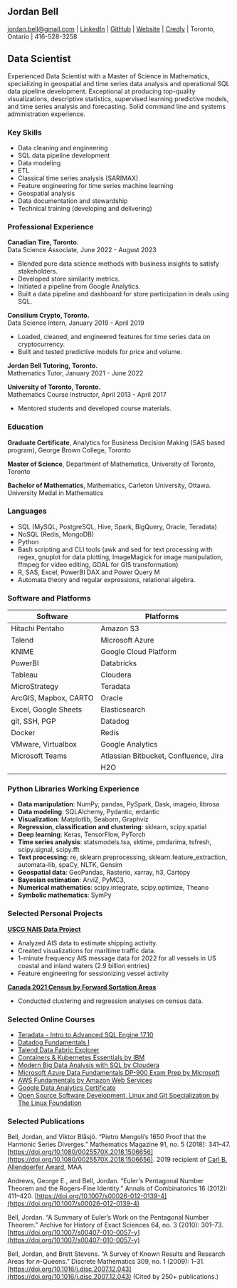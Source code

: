 ## Jordan Bell

[jordan.bell@gmail.com](mailto:jordan.bell@gmail.com) | [LinkedIn](https://linkedin.com/in/jordanbell2357) | [GitHub](https://github.com/jordanbell2357) | [Website](http://jordanbell.info) | [Credly](https://www.credly.com/users/jordanbell2357/badges) | Toronto, Ontario | 416-528-3258

## Data Scientist

Experienced Data Scientist with a Master of Science in Mathematics, specializing in geospatial and time series data analysis and operational SQL data pipeline development. Exceptional at producing top-quality visualizations, descriptive statistics, supervised learning predictive models, and time series analysis and forecasting. Solid command line and systems administration experience.

### Key Skills

- Data cleaning and engineering
- SQL data pipeline development
- Data modeling
- ETL
- Classical time series analysis (SARIMAX)
- Feature engineering for time series machine learning
- Geospatial analysis
- Data documentation and stewardship
- Technical training (developing and delivering)

### Professional Experience

**Canadian Tire, Toronto.**  
Data Science Associate, June 2022 - August 2023

- Blended pure data science methods with business insights to satisfy stakeholders.
- Developed store similarity metrics.
- Initiated a pipeline from Google Analytics.
- Built a data pipeline and dashboard for store participation in deals using SQL.

**Consilium Crypto, Toronto.**  
Data Science Intern, January 2019 - April 2019

- Loaded, cleaned, and engineered features for time series data on cryptocurrency.
- Built and tested predictive models for price and volume.

**Jordan Bell Tutoring, Toronto.**  
Mathematics Tutor, January 2021 - June 2022

**University of Toronto, Toronto.**  
Mathematics Course Instructor, April 2013 - April 2017

- Mentored students and developed course materials.

### Education

**Graduate Certificate**, Analytics for Business Decision Making (SAS based program), George Brown College, Toronto

**Master of Science**, Department of Mathematics, University of Toronto, Toronto

**Bachelor of Mathematics**, Mathematics, Carleton University, Ottawa. University Medal in Mathematics

### Languages

- SQL (MySQL, PostgreSQL, Hive, Spark, BigQuery, Oracle, Teradata)
- NoSQL (Redis, MongoDB)
- Python
- Bash scripting and CLI tools (awk and sed for text processing with regex, gnuplot for data plotting, ImageMagick for image manipulation, ffmpeg for video editing, GDAL for GIS transformation)
- R, SAS, Excel, PowerBI DAX and Power Query M
- Automata theory and regular expressions, relational algebra.


### Software and Platforms

| Software                  | Platforms                                   |
|---------------------------|---------------------------------------------|
| Hitachi Pentaho           | Amazon S3                                   |
| Talend                    | Microsoft Azure                             |
| KNIME                     | Google Cloud Platform                       |
| PowerBI                   | Databricks                                  |
| Tableau                   | Cloudera                                    |
| MicroStrategy             | Teradata                                    |
| ArcGIS, Mapbox, CARTO     | Oracle                                      |
| Excel, Google Sheets      | Elasticsearch                               |
| git, SSH, PGP             | Datadog                                     |
| Docker                    | Redis                                       |
| VMware, Virtualbox        | Google Analytics                            |
| Microsoft Teams           | Atlassian Bitbucket, Confluence, Jira       |
|                           | H2O                                         |


### Python Libraries Working Experience

- **Data manipulation**: NumPy, pandas, PySpark, Dask, imageio, librosa
- **Data modeling**: SQLAlchemy, Pydantic, erdantic
- **Visualization**: Matplotlib, Seaborn, Graphviz
- **Regression, classification and clustering**: sklearn, scipy.spatial
- **Deep learning**: Keras, TensorFlow, PyTorch
- **Time series analysis**: statsmodels.tsa, sktime, pmdarima, tsfresh, scipy.signal, scipy.fft
- **Text processing**: re, sklearn.preprocessing, sklearn.feature_extraction, automata-lib, spaCy, NLTK, Gensim
- **Geospatial data**: GeoPandas, Rasterio, xarray, h3, Cartopy
- **Bayesian estimation**: ArviZ, PyMC3, 
- **Numerical mathematics**: scipy.integrate, scipy.optimize, Theano
- **Symbolic mathematics**: SymPy



### Selected Personal Projects

**[USCG NAIS Data Project](https://github.com/jordanbell2357/uscg-nais-data)**

- Analyzed AIS data to estimate shipping activity.
- Created visualizations for maritime traffic data.
- 1-minute frequency AIS message data for 2022 for all vessels in US coastal and inland waters (2.9 billion entries)
- Feature engineering for sessionizing vessel activity

**[Canada 2021 Census by Forward Sortation Areas](https://github.com/jordanbell2357/canada-2021-census)**

- Conducted clustering and regression analyses on census data.

### Selected Online Courses

- [Teradata - Intro to Advanced SQL Engine 17.10](https://www.credly.com/earner/earned/badge/100a7cd0-8356-4442-b991-0abc20307537)
- [Datadog Fundamentals I](https://www.credly.com/earner/earned/badge/41003b6f-fdb9-456b-a97d-6b9972147175)
- [Talend Data Fabric Explorer](https://www.credly.com/earner/earned/badge/7a0e8e9b-6984-4973-a6a6-3acd028d0532)
- [Containers & Kubernetes Essentials by IBM](https://www.credly.com/earner/earned/badge/4242d25d-435d-4a3e-8114-0b8c059aa7f4)
- [Modern Big Data Analysis with SQL by Cloudera](https://coursera.org/share/758c31b0eca67317d378432811a49eae)
- [Microsoft Azure Data Fundamentals DP-900 Exam Prep by Microsoft](https://coursera.org/share/3a9b0b2b40a9cbe9f257ca1000ea0271)
- [AWS Fundamentals by Amazon Web Services](https://coursera.org/share/add6daea4dd38b3d06e02647736c9481)
- [Google Data Analytics Certificate](https://www.credly.com/badges/edcdba60-5676-4202-91d0-aec1247fe104/linked_in_profile)
- [Open Source Software Development, Linux and Git Specialization by The Linux Foundation](https://www.credly.com/badges/3ca0eef0-4775-4a38-bae5-c500e12a35cc/linked_in_profile)

### Selected Publications

Bell, Jordan, and Viktor Blåsjö. “Pietro Mengoli’s 1650 Proof that the Harmonic Series Diverges.” Mathematics Magazine 91, no. 5 (2018): 341–47. [https://doi.org/10.1080/0025570X.2018.1506656](https://doi.org/10.1080/0025570X.2018.1506656). 2019 recipient of [Carl B. Allendoerfer Award](https://www.maa.org/programs-and-communities/member-communities/maa-awards/writing-awards/carl-b-allendoerfer-awards), MAA

Andrews, George E., and Bell, Jordan. “Euler's Pentagonal Number Theorem and the Rogers-Fine Identity.” Annals of Combinatorics 16 (2012): 411–420. [https://doi.org/10.1007/s00026-012-0139-4](https://doi.org/10.1007/s00026-012-0139-4)

Bell, Jordan. “A Summary of Euler’s Work on the Pentagonal Number Theorem.” Archive for History of Exact Sciences 64, no. 3 (2010): 301–73. [https://doi.org/10.1007/s00407-010-0057-y](https://doi.org/10.1007/s00407-010-0057-y)

Bell, Jordan, and Brett Stevens. “A Survey of Known Results and Research Areas for *n*-Queens.” Discrete Mathematics 309, no. 1 (2009): 1–31. [https://doi.org/10.1016/j.disc.2007.12.043](https://doi.org/10.1016/j.disc.2007.12.043) (Cited by 250+ publications.)